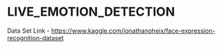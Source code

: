 # LIVE_EMOTION_DETECTION

Data Set Link - https://www.kaggle.com/jonathanoheix/face-expression-recognition-dataset
